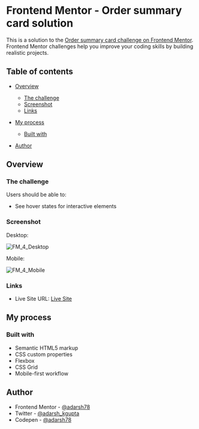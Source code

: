 # Frontend Mentor - Order summary card solution

This is a solution to the [Order summary card challenge on Frontend Mentor](https://www.frontendmentor.io/challenges/order-summary-component-QlPmajDUj). Frontend Mentor challenges help you improve your coding skills by building realistic projects. 

## Table of contents

- [Overview](#overview)
  - [The challenge](#the-challenge)
  - [Screenshot](#screenshot)
  - [Links](#links)
- [My process](#my-process)
  - [Built with](#built-with)
 
- [Author](#author)

## Overview

### The challenge

Users should be able to:

- See hover states for interactive elements

### Screenshot

Desktop:

![FM_4_Desktop](https://user-images.githubusercontent.com/64201509/218267730-043a4c38-368e-4493-94ea-ea207e172b0a.png)

Mobile:

![FM_4_Mobile](https://user-images.githubusercontent.com/64201509/218267742-6e28f76b-1858-4138-b75d-3d11b6510643.png)


### Links

- Live Site URL: [Live Site](https://adarsh78.github.io/Order-Summary-Component/)

## My process

### Built with

- Semantic HTML5 markup
- CSS custom properties
- Flexbox
- CSS Grid
- Mobile-first workflow


## Author

- Frontend Mentor - [@adarsh78](https://www.frontendmentor.io/profile/adarsh78)
- Twitter - [@adarsh_kgupta](https://twitter.com/adarsh_kgupta)
- Codepen - [@adarsh78](https://codepen.io/adarsh78)

